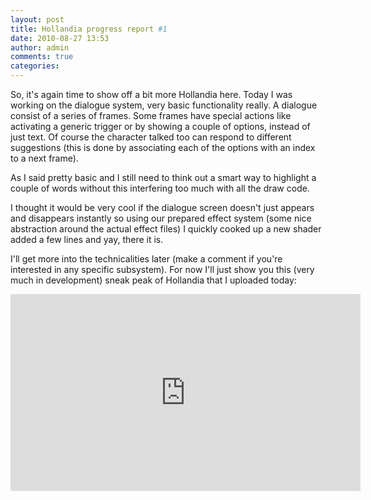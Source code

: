 ```yaml
---
layout: post
title: Hollandia progress report #1
date: 2010-08-27 13:53
author: admin
comments: true
categories:
---
```

So, it's again time to show off a bit more Hollandia here. Today I was working on the dialogue system, very basic functionality really. A dialogue consist of a series of frames. Some frames have special actions like activating a generic trigger or by showing a couple of options, instead of just text. Of course the character talked too can respond to different suggestions (this is done by associating each of the options with an index to a next frame). 

As I said pretty basic and I still need to think out a smart way to highlight a couple of words without this interfering too much with all the draw code.

I thought it would be very cool if the dialogue screen doesn't just appears and disappears instantly so using our prepared effect system (some nice abstraction around the actual effect files) I quickly cooked up a new shader added a few lines and yay, there it is.

I'll get more into the technicalities later (make a comment if you're interested in any specific subsystem). For now I'll just show you this (very much in development) sneak peak of Hollandia that I uploaded today:

<iframe width="560" height="315" src="https://www.youtube.com/embed/1BABPJ3zdGM" frameborder="0" allowfullscreen></iframe>
